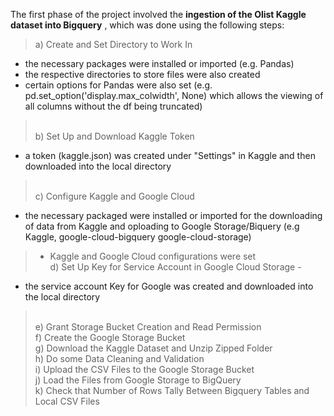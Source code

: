 The first phase of the project involved the **ingestion of the Olist Kaggle dataset into Bigquery** , which was done using the following steps:
>  a) Create and Set Directory to Work In
   - the necessary packages were installed or imported (e.g. Pandas)
   - the respective directories to store files were also created
   - certain options for Pandas were also set (e.g. pd.set_option('display.max_colwidth', None) which allows the viewing of all columns without the df being truncated)
> <br> b) Set Up and Download Kaggle Token
   - a token (kaggle.json) was created under "Settings" in Kaggle and then downloaded into the local directory
> <br> c) Configure Kaggle and Google Cloud
   - the necessary packaged were installed or imported for the downloading of data from Kaggle and oploading to Google Storage/Biquery (e.g Kaggle, google-cloud-bigquery google-cloud-storage)
>  - Kaggle and Google Cloud configurations were set
> <br> d) Set Up Key for Service Account in Google Cloud Storage -
   - the service account Key for Google was created and downloaded into the local directory
> <br> e) Grant Storage Bucket Creation and Read Permission 
> <br> f) Create the Google Storage Bucket 
> <br> g) Download the Kaggle Dataset and Unzip Zipped Folder
> <br> h) Do some Data Cleaning and Validation
> <br> i) Upload the CSV Files to the Google Storage Bucket
> <br> j) Load the Files from Google Storage to BigQuery
> <br> k) Check that Number of Rows Tally Between Bigquery Tables and Local CSV Files
